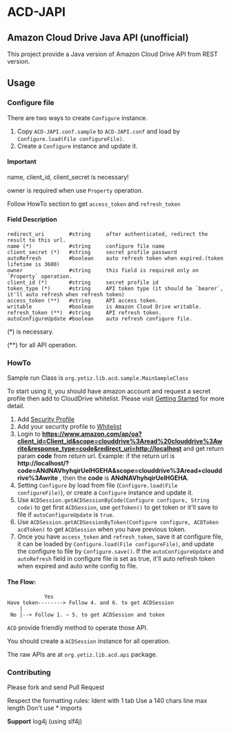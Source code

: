 # ACD-JAPI
## Amazon Cloud Drive Java API (unofficial)
This project provide a Java version of Amazon Cloud Drive API from REST version.

## Usage
### Configure file

There are two ways to create `Configure` instance.

1. Copy `ACD-JAPI.conf.sample` to `ACD-JAPI.conf` and load by `Configure.load(File configureFile)`.
2. Create a `Configure` instance and update it.

#### Important
name, client_id, client_secret is necessary!

owner is required when use `Property` operation.

Follow HowTo section to get `access_token` and `refresh_token`

#### Field Description
    redirect_uri        #string     after authenticated, redirect the result to this url.
    name (*)            #string     configure file name
    client_secret (*)   #string     secret profile password
    autoRefresh         #boolean    auto refresh token when expired.(token lifetime is 3600)
    owner               #string     this field is required only on `Property` operation.
    client_id (*)       #string     secret profile id
    token_type (*)      #string     API token type (it should be `bearer`, it'll auto refresh when refresh token)
    access_token (**)   #string     API access token.
    writable            #boolean    is Amazon Cloud Drive writable.
    refresh_token (**)  #string     API refresh token.
    autoConfigureUpdate #boolean    auto refresh configure file.
(*) is necessary.

(**) for all API operation. 
### HowTo
Sample run Class is `org.yetiz.lib.acd.sample.MainSampleClass`

To start using it, you should have amazon account and request a secret profile then add to CloudDrive whitelist.
Please visit [Getting Started](https://developer.amazon.com/public/apis/experience/cloud-drive/content/getting-started#register) for more detail.

1. Add [Security Profile](https://developer.amazon.com/lwa/sp/overview.html)
2. Add your security profile to [Whitelist](https://developer.amazon.com/cd/sp/overview.html)
3. Login to **https://www.amazon.com/ap/oa?client_id=Client_id&scope=clouddrive%3Aread%20clouddrive%3Awrite&response_type=code&redirect_uri=http://localhost** 
and get return param **code** from return url. Example: if the return url is 
**http://localhost/?code=ANdNAVhyhqirUelHGEHA&scope=clouddrive%3Aread+clouddrive%3Awrite** , then the **code** is **ANdNAVhyhqirUelHGEHA**.
4. Setting `Configure` by load from file (`Configure.load(File configureFile)`), or create a `Configure` instance and update it.
5. Use `ACDSession.getACDSessionByCode(Configure configure, String code)` to get first `ACDSession`, use `getToken()` to get token or 
it'll save to file if `autoConfigureUpdate` is `true`.
6. Use `ACDSession.getACDSessionByToken(Configure configure, ACDToken acdToken)` to get `ACDSession` when you have previous token.
7. Once you have `access_token` and `refresh_token`, save it at configure file, it can be loaded by `Configure.load(File configureFile)`,
 and update the configure to file by `Configure.save()`. If the `autoConfigureUpdate` and `autoRefresh` field in configure file is set 
 as true, it'll auto refresh token when expired and auto write config to file.

#### The Flow:
                Yes
    Have token--------> Follow 4. and 6. to get ACDSession
        |       
     No |--> Follow 1. ~ 5. to get ACDSession and token
    

`ACD` provide friendly method to operate those API.

You should create a `ACDSession` instance for all operation.

The raw APIs are at `org.yetiz.lib.acd.api` package.

### Contributing

Please fork and send Pull Request

Respect the formatting rules:
Ident with 1 tab
Use a 140 chars line max length
Don't use * imports

**Support** log4j (using slf4j)
